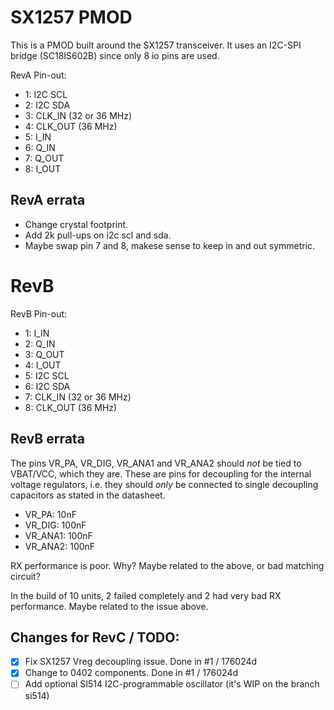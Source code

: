 # SX1257 PMOD

This is a PMOD built around the SX1257 transceiver. It uses an I2C-SPI bridge (SC18IS602B) since only 8 io pins are used.

RevA Pin-out:
- 1: I2C SCL
- 2: I2C SDA
- 3: CLK_IN (32 or 36 MHz)
- 4: CLK_OUT (36 MHz)
- 5: I_IN
- 6: Q_IN
- 7: Q_OUT
- 8: I_OUT


## RevA errata
- Change crystal footprint.
- Add 2k pull-ups on i2c scl and sda.
- Maybe swap pin 7 and 8, makese sense to keep in and out symmetric.

# RevB

RevB Pin-out:
- 1: I_IN
- 2: Q_IN
- 3: Q_OUT
- 4: I_OUT
- 5: I2C SCL
- 6: I2C SDA
- 7: CLK_IN (32 or 36 MHz)
- 8: CLK_OUT (36 MHz)

## RevB errata

The pins VR_PA, VR_DIG, VR_ANA1 and VR_ANA2 should *not* be tied to VBAT/VCC, which they are. These are pins for decoupling for the internal voltage regulators, i.e. they should *only* be connected to single decoupling capacitors as stated in the datasheet.

- VR_PA: 10nF
- VR_DIG: 100nF
- VR_ANA1: 100nF
- VR_ANA2: 100nF

RX performance is poor. Why? Maybe related to the above, or bad matching circuit?

In the build of 10 units, 2 failed completely and 2 had very bad RX performance. Maybe related to the issue above.


## Changes for RevC / TODO:

- [x] Fix SX1257 Vreg decoupling issue. Done in #1 / 176024d
- [x] Change to 0402 components. Done in #1 / 176024d
- [ ] Add optional SI514 I2C-programmable oscillator (it's WIP on the branch si514)
